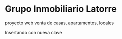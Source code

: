 # Grupo Inmobiliario Latorre
proyecto web
venta de casas, apartamentos, locales

Insertando con nueva clave

